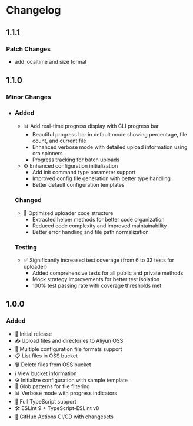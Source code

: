 # Changelog

## 1.1.1

### Patch Changes

- add localtime and size format

## 1.1.0

### Minor Changes

- ### Added
  - 📊 Add real-time progress display with CLI progress bar
    - Beautiful progress bar in default mode showing percentage, file count, and current file
    - Enhanced verbose mode with detailed upload information using ora spinners
    - Progress tracking for batch uploads
  - ⚙️ Enhanced configuration initialization
    - Add init command type parameter support
    - Improved config file generation with better type handling
    - Better default configuration templates

  ### Changed
  - 🔧 Optimized uploader code structure
    - Extracted helper methods for better code organization
    - Reduced code complexity and improved maintainability
    - Better error handling and file path normalization

  ### Testing
  - ✅ Significantly increased test coverage (from 6 to 33 tests for uploader)
    - Added comprehensive tests for all public and private methods
    - Mock strategy improvements for better test isolation
    - 100% test passing rate with coverage thresholds met

## 1.0.0

### Added

- 🚀 Initial release
- 📤 Upload files and directories to Aliyun OSS
- 📂 Multiple configuration file formats support
- 📋 List files in OSS bucket
- 🗑️ Delete files from OSS bucket
- ℹ️ View bucket information
- ⚙️ Initialize configuration with sample template
- 🎯 Glob patterns for file filtering
- 📊 Verbose mode with progress indicators
- 💪 Full TypeScript support
- 🛠️ ESLint 9 + TypeScript-ESLint v8
- 🤖 GitHub Actions CI/CD with changesets
